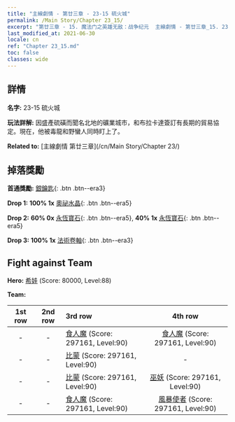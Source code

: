 ```yaml
---
title: "主線劇情 - 第廿三章 - 23-15 硫火城"
permalink: /Main Story/Chapter 23_15/
excerpt: "第廿三章 - 15. 魔法门之英雄无敌：战争纪元  主線劇情 - 第廿三章_15. 23-15 硫火城"
last_modified_at: 2021-06-30
locale: cn
ref: "Chapter 23_15.md"
toc: false
classes: wide
---
```


## 詳情

 **名字:** 23-15 硫火城

 **玩法詳解:** 因盛產硫磺而聞名北地的礦業城市，和布拉卡達簽訂有長期的貿易協定。現在，他被毒龍和野蠻人同時盯上了。

 **Related to:** [主線劇情 第廿三章](/cn/Main Story/Chapter 23/)

## 掉落獎勵

 **首通獎勵:** [銀鑰匙](/cn/Items/con_693/){: .btn .btn--era3}

 **Drop 1:** **100% 1x** [奧祕水晶](/cn/Items/mat_80/){: .btn .btn--era5}

 **Drop 2:** **60% 0x** [永恆寶石](/cn/Items/mat_72/){: .btn .btn--era5}, **40% 1x** [永恆寶石](/cn/Items/mat_72/){: .btn .btn--era5}

 **Drop 3:** **100% 1x** [法術卷軸](/cn/Items/con_694/){: .btn .btn--era3}


## Fight against Team
 **Hero:** [希娃](/cn/heroes/Shiva/) (Score: 80000, Level:88)

 **Team:**


  | 1st row | 2nd row | 3rd row | 4th row |
  |:----:|:----:|:----|:----:|
  | - | - | [食人魔](/cn/units/Ogre/) (Score: 297161, Level:90)  | [食人魔](/cn/units/Ogre/) (Score: 297161, Level:90)  |
  | - | - | [比蒙](/cn/units/Behemoth/) (Score: 297161, Level:90)  | - |
  | - | - | [比蒙](/cn/units/Behemoth/) (Score: 297161, Level:90)  | [巫妖](/cn/units/Lich/) (Score: 297161, Level:90)  |
  | - | - | [食人魔](/cn/units/Ogre/) (Score: 297161, Level:90)  | [風暴使者](/cn/units/Stormbringer/) (Score: 297161, Level:90)  |



